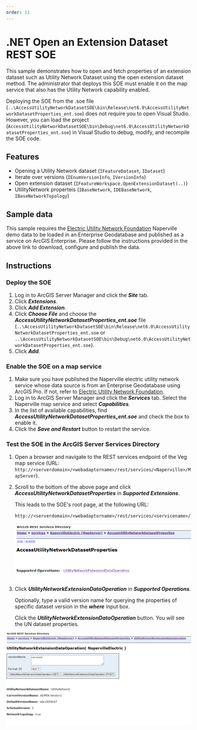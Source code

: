 ```yaml
---
order: 11
---
```


# .NET Open an Extension Dataset REST SOE

This sample demonstrates how to open and fetch properties of an extension dataset such as  Utility Network Dataset using the open extension dataset method.
The administrator that deploys this SOE must enable it on the map service that also has the Utility Network capability enabled.

Deploying the SOE from the .soe file (`..\AccessUtilityNetworkDatasetSOE\bin\Release\net6.0\AccessUtilityNetworkDatasetProperties_ent.soe`) does not require you to open Visual Studio. However, you can load the project (`AccessUtilityNetworkDatasetSOE\bin\Debug\net6.0\AccessUtilityNetworkDatasetProperties_ent.soe`) in Visual Studio to debug, modify, and recompile the SOE code.

## Features
  * Opening a Utility Network dataset (`IFeatureDataset`, `IDataset`)
  * Iterate over versions (`IEnumVersionInfo`, `IVersionInfo`)
  * Open extension dataset (`IFeatureWorkspace.OpenExtensionDataset(..)`)
  * UtilityNetwork properteis (`IBaseNetwork`, `IDEBaseNetwork`, `IBaseNetworkTopology`)



## Sample data
This sample requires the [Electric Utility Network Foundation](https://doc.arcgis.com/en/arcgis-solutions/latest/reference/use-electric-utility-network-foundation.htm) Naperville demo data to be loaded in an Enterprise Geodatabase and published as a service on ArcGIS Enterprise. Please follow the instructions provided in the above link to download, configure and publish the data.


## Instructions

### Deploy the SOE

1. Log in to ArcGIS Server Manager and click the ***Site*** tab.
2. Click ***Extensions***.
3. Click ***Add Extension***.
4. Click ***Choose File*** and choose the ***AccessUtilityNetworkDatasetProperties_ent.soe*** file (`..\AccessUtilityNetworkDatasetSOE\bin\Release\net6.0\AccessUtilityNetworkDatasetProperties_ent.soe` or `..\AccessUtilityNetworkDatasetSOE\bin\Debug\net6.0\AccessUtilityNetworkDatasetProperties_ent.soe`).
5. Click ***Add***.

### Enable the SOE on a map service

1. Make sure you have published the Naperville electric utility network service whose data source is from an Enterprise Geodatabase using ArcGIS Pro. If not, refer to [Electric Utility Network Foundation](https://doc.arcgis.com/en/arcgis-solutions/latest/reference/use-electric-utility-network-foundation.htm).
2. Log in to ArcGIS Server Manager and click the ***Services*** tab. Select the Naperville map service and select ***Capabilities***.
3. In the list of available capabilities, find ***AccessUtilityNetworkDatasetProperties_ent.soe*** and check the box to enable it.
4. Click the ***Save and Restart*** button to restart the service.

### Test the SOE in the ArcGIS Server Services Directory

1. Open a browser and navigate to the REST services endpoint of the Veg map service (URL: `http://<serverdomain>/<webadaptorname>/rest/services/<Naperville>/MapServer`).
2. Scroll to the bottom of the above page and click ***AccessUtilityNetworkDatasetProperties*** in ***Supported Extensions***. 
   
   This leads to the SOE's root page, at the following URL:

   ```
   http://<serverdomain>/<webadaptorname>/rest/services/<servicename>/MapServer/exts/AccessUtilityNetworkDatasetProperties/UtilityNetworkExtensionDataOperation
   ``` 
  
   ![](../../../../images/netsp/AccessUtilityNetworkDataset1.png "UN Data access SOE sample")   
 

3. Click ***UtilityNetworkExtensionDataOperation*** in ***Supported Operations***. 

   Optionally, type a valid version name for querying the properties of specific dataset version in the ***where*** input box.
   
   Click the ***UtilityNetworkExtensionDataOperation*** button. You will see the UN dataset properties.

  ![](../../../../images/netsp/AccessUtilityNetworkDataset2.png "UN Data access SOE sample")